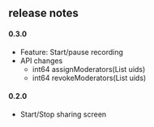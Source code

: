 ## release notes
#### 0.3.0

- Feature: Start/pause recording
- API changes
  - int64 assignModerators(List uids)
  - int64 revokeModerators(List uids)

#### 0.2.0

- Start/Stop sharing screen